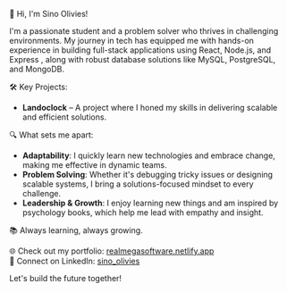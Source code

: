 🌟 Hi, I'm Sino Olivies!

I'm a passionate student and a problem solver who thrives in challenging environments.
My journey in tech has equipped me with hands-on experience in building full-stack applications using React, Node.js, and Express
, along with robust database solutions like MySQL, PostgreSQL, and MongoDB.

🛠️ Key Projects:
- **Landoclock** – A project where I honed my skills in delivering scalable and efficient solutions.

🔍 What sets me apart:
- **Adaptability**: I quickly learn new technologies and embrace change, making me effective in dynamic teams.
- **Problem Solving**: Whether it's debugging tricky issues or designing scalable systems, I bring a solutions-focused mindset to every challenge.
- **Leadership & Growth**: I enjoy learning new things and am inspired by psychology books, which help me lead with empathy and insight.

📚 Always learning, always growing.

🌐 Check out my portfolio: [realmegasoftware.netlify.app](https://realmegasoftware.netlify.app/)  
🔗 Connect on LinkedIn: [sino_olivies](https://www.linkedin.com/in/sino_olivies)

Let's build the future together!
